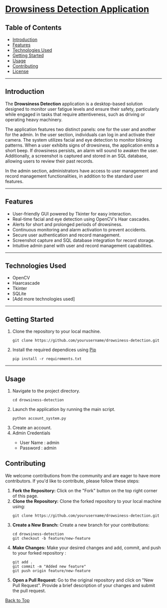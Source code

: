 <!DOCTYPE html>
<html>

<head>
</head>

<body>

<h1><a href="#top">Drowsiness Detection Application</a></h1>

<h2>Table of Contents</h2>
<ul>
    <li><a href="#introduction">Introduction</a></li>
    <li><a href="#features">Features</a></li>
    <li><a href="#technologies-used">Technologies Used</a></li>
    <li><a href="#getting-started">Getting Started</a></li>
    <li><a href="#usage">Usage</a></li>
    <li><a href="#contributing">Contributing</a></li>
    <li><a href="#license">License</a></li>
</ul>

<hr>

<h2 id="introduction">Introduction</h2>

<p>The <strong>Drowsiness Detection</strong> application is a desktop-based solution designed to monitor user
    fatigue levels and ensure their safety, particularly while engaged in tasks that require attentiveness, such as
    driving or operating heavy machinery.</p>

<p>The application features two distinct panels: one for the user and another for the admin. In the user section,
    individuals can log in and activate their camera. The system utilizes facial and eye detection to monitor blinking
    patterns. When a user exhibits signs of drowsiness, the application emits a short beep. If drowsiness persists, an
    alarm will sound to awaken the user. Additionally, a screenshot is captured and stored in an SQL database, allowing
    users to review their past records.</p>

<p>In the admin section, administrators have access to user management and record management functionalities, in
    addition to the standard user features.</p>

<hr>

<h2 id="features">Features</h2>

<ul>
    <li>User-friendly GUI powered by Tkinter for easy interaction.</li>
    <li>Real-time facial and eye detection using OpenCV's Haar cascades.</li>
    <li>Alerts for short and prolonged periods of drowsiness.</li>
    <li>Continuous monitoring and alarm activation to prevent accidents.</li>
    <li>Secure user authentication and record management.</li>
    <li>Screenshot capture and SQL database integration for record storage.</li>
    <li>Intuitive admin panel with user and record management capabilities.</li>
</ul>

<hr>

<h2 id="technologies-used">Technologies Used</h2>

<ul>
    <li>OpenCV</li>
    <li>Haarcascade</li>
    <li>Tkinter</li>
    <li>SQLite</li>
    <li>[Add more technologies used]</li>
</ul>

<hr>

<h2 id="getting-started">Getting Started</h2>

<ol>
    <li>Clone the repository to your local machine.</li>
    <pre><code>git clone https://github.com/yourusername/drowsiness-detection.git</code></pre>
<li>Install the required dependices using <a href="https://pip.pypa.io/en/stable/">Pip</a></li>
      <pre><code>pip install -r requirements.txt</code></pre>

</ol>

<hr>

<h2 id="usage">Usage</h2>

<ol>
    <li>Navigate to the project directory.</li>
    <pre><code>cd drowsiness-detection</code></pre>
  <li>Launch the application by running the main script.</li>
    <pre><code>python account_system.py</code></pre>
    <li>Create an account.</li>
    <li>Admin Credentials</li>
      <ul>   <li>User Name : admin</li>
      <li>Password : admin</li></ul>
 

    


</ol>

<h2 id="contributing">Contributing</h2>

<p>We welcome contributions from the community and are eager to have more contributors. If you'd like to contribute, please follow these steps:</p>

<ol>
    <li><strong>Fork the Repository:</strong> Click on the "Fork" button on the top right corner of this page.</li>
    <li><strong>Clone the Repository:</strong> Clone the forked repository to your local machine using:</li>
    <pre><code>git clone https://github.com/yourusername/drowsiness-detection.git</code></pre>
<li><strong>Create a New Branch:</strong> Create a new branch for your contributions:</li>
    <pre><code>cd drowsiness-detection
git checkout -b feature/new-feature</code></pre>
<li><strong>Make Changes:</strong> Make your desired changes and add, commit, and push to your forked repository :</li>
    
   <pre><code>git add .
git commit -m "Added new feature"
git push origin feature/new-feature</code></pre>
<li><strong>Open a Pull Request:</strong> Go to the original repository and click on "New Pull Request". Provide a brief description of your changes and submit the pull request.</li>
</ol>


<p><a href="#top">Back to Top</a></p>

</body>

</html>
